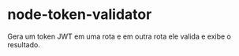 # node-token-validator
Gera um token JWT em uma rota e em outra rota ele valida e exibe o resultado.
